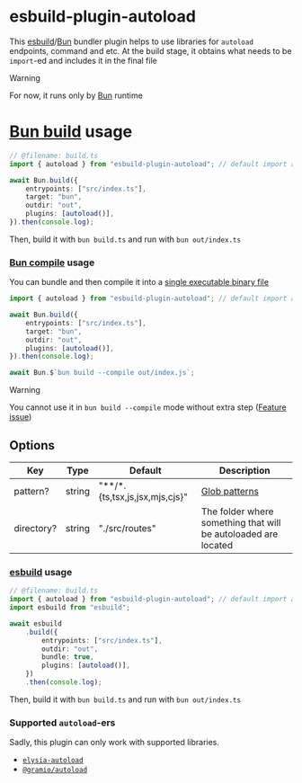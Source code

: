 # esbuild-plugin-autoload

This [esbuild](https://esbuild.github.io/)/[Bun](https://bun.sh/docs/bundler) bundler plugin helps to use libraries for `autoload` endpoints, command and etc. At the build stage, it obtains what needs to be `import`-ed and includes it in the final file

> [!WARNING]
> For now, it runs only by [Bun](https://bun.sh/) runtime

# [Bun build](https://bun.sh/docs/bundler) usage

```ts
// @filename: build.ts
import { autoload } from "esbuild-plugin-autoload"; // default import also supported

await Bun.build({
    entrypoints: ["src/index.ts"],
    target: "bun",
    outdir: "out",
    plugins: [autoload()],
}).then(console.log);
```

Then, build it with `bun build.ts` and run with `bun out/index.ts`

### [Bun compile](https://bun.sh/docs/bundler/executables) usage

You can bundle and then compile it into a [single executable binary file](https://bun.sh/docs/bundler/executables)

```ts
import { autoload } from "esbuild-plugin-autoload"; // default import also supported

await Bun.build({
    entrypoints: ["src/index.ts"],
    target: "bun",
    outdir: "out",
    plugins: [autoload()],
}).then(console.log);

await Bun.$`bun build --compile out/index.js`;
```

> [!WARNING]
> You cannot use it in `bun build --compile` mode without extra step ([Feature issue](https://github.com/oven-sh/bun/issues/11895))

## Options

| Key        | Type   | Default                            | Description                                                         |
| ---------- | ------ | ---------------------------------- | ------------------------------------------------------------------- |
| pattern?   | string | "\*\*\/\*.{ts,tsx,js,jsx,mjs,cjs}" | [Glob patterns](<https://en.wikipedia.org/wiki/Glob_(programming)>) |
| directory? | string | "./src/routes"                     | The folder where something that will be autoloaded are located      |

### [esbuild](https://esbuild.github.io/) usage

```ts
// @filename: build.ts
import { autoload } from "esbuild-plugin-autoload"; // default import also supported
import esbuild from "esbuild";

await esbuild
    .build({
        entrypoints: ["src/index.ts"],
        outdir: "out",
        bundle: true,
        plugins: [autoload()],
    })
    .then(console.log);
```

Then, build it with `bun build.ts` and run with `bun out/index.ts`

### Supported `autoload`-ers

Sadly, this plugin can only work with supported libraries.

-   [`elysia-autoload`](https://github.com/kravetsone/elysia-autoload)
-   [`@gramio/autoload`](https://github.com/gramiojs/autoload)
